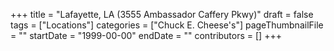 +++
title = "Lafayette, LA (3555 Ambassador Caffery Pkwy)"
draft = false
tags = ["Locations"]
categories = ["Chuck E. Cheese's"]
pageThumbnailFile = ""
startDate = "1999-00-00"
endDate = ""
contributors = []
+++
